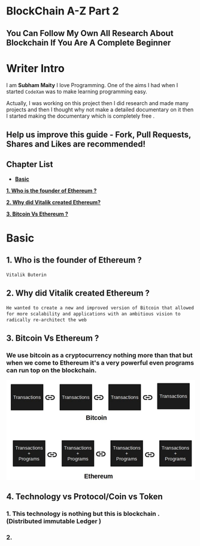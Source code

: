 # BlockChain A-Z Part 2
## You Can Follow My Own All Research About Blockchain If You Are A Complete Beginner

# Writer Intro
I am **Subham Maity**
I love Programming. One of the aims I had when I started ```CodeXam``` was to make learning programming easy.

Actually, I was working on this project then I did research and made many projects and then I thought why not make a detailed documentary on it then I started making the documentary which is completely free .
## Help us improve this guide - **Fork, Pull Requests, Shares and Likes are recommended**!

## Chapter List
* [**Basic**](#basic)

[**1. Who is the founder of Ethereum ?**](#1-who-is-the-founder-of-ethereum-)

[**2. Why did Vitalik created Ethereum?**](#2-why-did-vitalik-created-ethereum-)

[**3. Bitcoin Vs Ethereum ?**](#3-bitcoin-vs-ethereum-)


# Basic 

## 1. Who is the founder of Ethereum ?
```text
Vitalik Buterin
```
## 2. Why did Vitalik created Ethereum ? 
```text
He wanted to create a new and improved version of Bitcoin that allowed for more scalability and applications with an ambitious vision to radically re-architect the web
```
## 3. Bitcoin Vs Ethereum ? 

### We use bitcoin as a cryptocurrency nothing more than that but when we come to Ethereum it's a very powerful even programs can run top on the blockchain.

<p align="center">
        <img src="https://github.com/Subham-Maity/ethereum-tutorial/blob/master/Image%20(ignore)/1.png?raw=true"/>
        </p>

## 4. Technology vs Protocol/Coin vs Token 

### 1. This technology is nothing but this is blockchain .(Distributed immutable Ledger )

### 2. 
